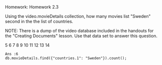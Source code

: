 Homework: Homework 2.3

Using the video.movieDetails collection, how many movies list "Sweden" second in the the list of countries.

NOTE: There is a dump of the video database included in the handouts for the "Creating Documents" lesson. Use that data set to answer this question.


5
6
7
8
9
10
11
12
13
14

```
Ans :6
db.movieDetails.find({"countries.1": "Sweden"}).count();
```